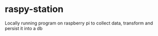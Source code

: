 # raspy-station
Locally running program on raspberry pi to collect data, transform and persist it into a db 
